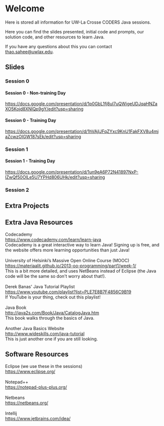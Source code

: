 # Welcome
Here is stored all information for UW-La Crosse CODERS Java sessions.

Here you can find the slides presented, initial code and prompts, our solution code, and other resources to learn Java.

If you have any questions about this you can contact thao.sahee@uwlax.edu.

## Slides

### Session 0
#### Session 0 - Non-training Day
https://docs.google.com/presentation/d/1p0GbL1fj8ul7uQWigeUDJqaHNZaXO5Kojd8XNlQp9gY/edit?usp=sharing
#### Session 0 - Training Day
https://docs.google.com/presentation/d/1hVAjlJFqZYxc9KnU1FakFXV8u4mjaZcwzOIGW187sEk/edit?usp=sharing

### Session 1
#### Session 1 - Training Day
https://docs.google.com/presentation/d/1un9eA6P72N41897NxP-lZwQf50OlLe5U7YPHd806UHk/edit?usp=sharing

### Session 2

## Extra Projects

## Extra Java Resources
Codecademy <br/>
https://www.codecademy.com/learn/learn-java<br/>
Codecademy is a great interactive way to learn Java! Signing up is free, and the website offers more learning opportunities than just Java!
<br/><br/>
University of Helsinki’s Massive Open Online Course (MOOC)<br/>
https://materiaalit.github.io/2013-oo-programming/part1/week-1/<br/>
This is a bit more detailed, and uses NetBeans instead of Eclipse (the Java code will be the same so don't worry about that!).<br/>
<br/>
Derek Banas' Java Tutorial Playlist<br/>
https://www.youtube.com/playlist?list=PLE7E8B7F4856C9B19<br/>
If YouTube is your thing, check out this playlist!<br/>
<br/>
Java Book<br/>
http://java2s.com/Book/Java/CatalogJava.htm<br/>
This book walks through the basics of Java.<br/>
<br/>
Another Java Basics Website<br/>
http://www.wideskills.com/java-tutorial<br/>
This is just another one if you are still looking.<br/>

## Software Resources
Eclipse (we use these in the sessions)<br/>
https://www.eclipse.org/<br/>
<br/>
Notepad++<br/>
https://notepad-plus-plus.org/<br/>
<br/>
Netbeans<br/>
https://netbeans.org/<br/>
<br/>
Intellij<br/>
https://www.jetbrains.com/idea/<br/>


